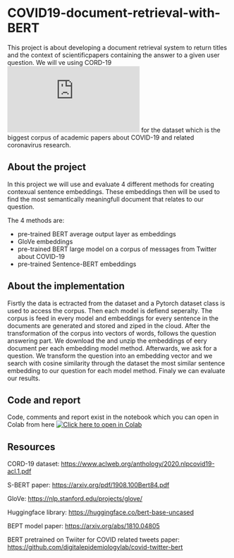 # COVID19-document-retrieval-with-BERT
This project is about developing a document retrieval system to return titles and the context of scientificpapers containing the answer to a given user question.
We will ve using CORD-19 ![CORD-19 dataset](https://ai2-semanticscholar-cord-19.s3-us-west-2.amazonaws.com/historical_releases.html) for the dataset which is the biggest corpus of academic papers about COVID-19 and related coronavirus research.

## About the project

In this project we will use and evaluate 4 different methods for creating contexual sentence embeddings. These embeddings then will be used to find the most semantically meaningfull document that relates to our question. 

The 4 methods are:

*  pre-trained BERT average output layer as embeddings
*  GloVe embeddings
*  pre-trained BERT large model on a corpus of messages from Twitter about COVID-19
*  pre-trained Sentence-BERT embeddings


## About the implementation

Fisrtly the data is ectracted from the dataset and a Pytorch dataset class is used to access the corpus. Then each model is defiend seperalty. The corpus is 
feed in every model and embeddings for every sentence in the documents are generated and stored and ziped in the cloud.
After the transformation of the corpus into vectors of words, follows the question answering part. 
We download the and unzip the embeddings of eery document per each embedding model method. Afterwards, we ask for a question. We transform the question into an 
embedding vector and we search with cosine similarity through the dataset the most similar sentence embedding to our question for each model method.
Finaly we can evaluate our results.

## Code and report
Code, comments and report exist in the notebook which you can open in Colab from here [![Click here to open in Colab](https://colab.research.google.com/assets/colab-badge.svg)](https://colab.research.google.com/github/AGiannoutsos/COVID19-document-retrieval-with-BERT/blob/main/covid_document_retrieval.ipynb)



## Resources

CORD-19 dataset: https://www.aclweb.org/anthology/2020.nlpcovid19-acl.1.pdf

S-BERT paper: https://arxiv.org/pdf/1908.100Bert84.pdf

GloVe: https://nlp.stanford.edu/projects/glove/

Ηuggingface library: https://huggingface.co/bert-base-uncased

ΒΕΡΤ model paper: https://arxiv.org/abs/1810.04805

BERT pretrained on Twiiter for COVID related tweets paper: https://github.com/digitalepidemiologylab/covid-twitter-bert
